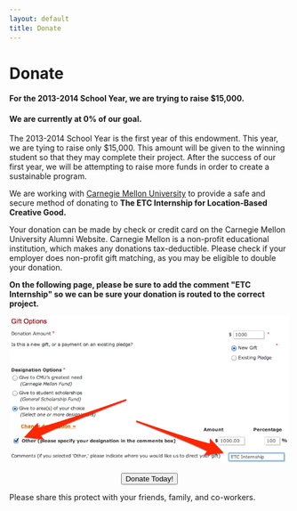 ```yaml
---
layout: default
title: Donate
---
```


# Donate

#### For the 2013-2014 School Year, we are trying to raise **$15,000**.  
#### We are currently at **0%** of our goal.

The 2013-2014 School Year is the first year of this endowment.  This year, we are tying to raise only $15,000.  This amount will be given to the winning student so that they may complete their project.  After the success of our first year, we will be attempting to raise more funds in order to create a sustainable program.  

We are working with [Carnegie Mellon University](http://cmu.edu/ua) to provide a safe and secure method of donating to **The ETC Internship for Location-Based Creative Good.** 

Your donation can be made by check or credit card on the Carnegie Mellon University Alumni Website.  Carnegie Mellon is a non-profit educational institution, which makes any donations tax-deductible.  Please check if your employer does non-profit gift matching, as you may be eligible to double your donation.

**On the following page, please be sure to add the comment "ETC Internship" so we can be sure your donation is routed to the correct project.**

<div align="center">

  <div>
    <img class="imageRoundBorder" src="/images/giftPage.jpg"></img>
  </div>

  <p></p>

  <div class="btn-group">
    <button onclick="window.location='https://securelb.imodules.com/s/1410/giving/form.aspx?sid=1410&amp;gid=1&amp;pgid=382&amp;cid=990&amp;appealcode=A1640'" class="btn-primary btn-large">Donate Today!</button>
  </div>
</div>

Please share this protect with your friends, family, and co-workers.